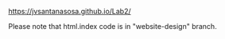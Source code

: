 https://jvsantanasosa.github.io/Lab2/


Please note that html.index code is in "website-design" branch. 
